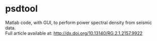 # psdtool
Matlab code, with GUI, to perform power spectral density from seismic data.<br>
Full article available at: http://dx.doi.org/10.13140/RG.2.1.2157.9922
